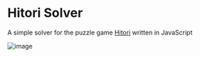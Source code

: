 # Hitori Solver
A simple solver for the puzzle game [Hitori](https://en.wikipedia.org/wiki/Hitori) written in JavaScript

![image](https://github.com/Dataen/hitori-solver-js/assets/24706436/f06e9342-ed56-4eaf-8497-a9fa3d751fbf)

